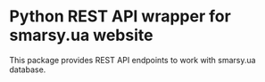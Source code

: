 # Python REST API wrapper for smarsy.ua website

This package provides REST API endpoints to work with smarsy.ua database.
